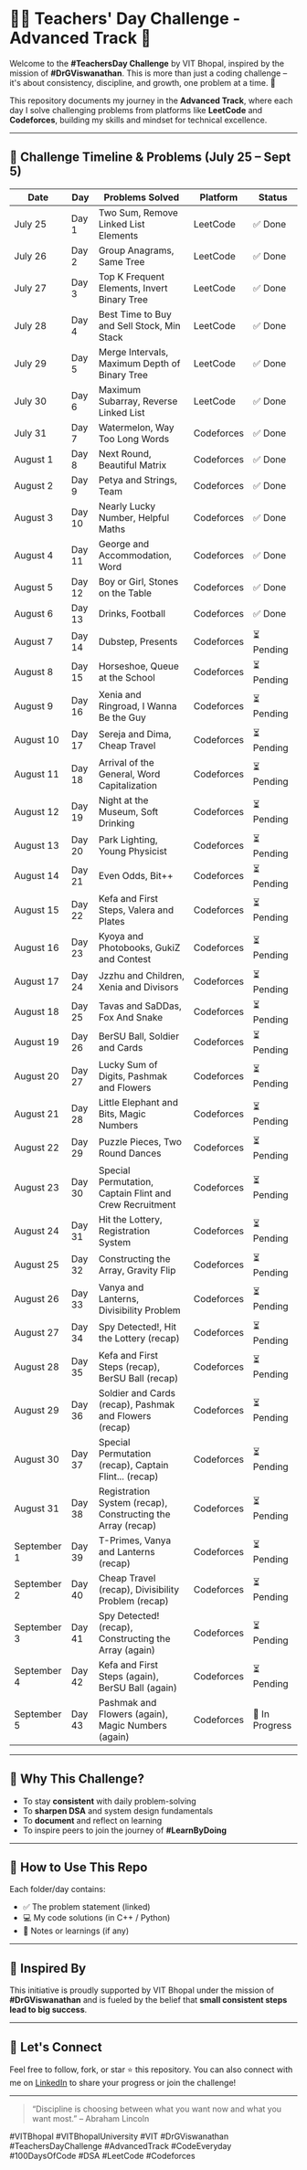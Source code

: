 # 👨‍🏫 Teachers' Day Challenge - Advanced Track 🚀

Welcome to the **#TeachersDay Challenge** by VIT Bhopal, inspired by the mission of **#DrGViswanathan**. This is more than just a coding challenge – it's about consistency, discipline, and growth, one problem at a time. 💪

This repository documents my journey in the **Advanced Track**, where each day I solve challenging problems from platforms like **LeetCode** and **Codeforces**, building my skills and mindset for technical excellence.

---

## 📅 Challenge Timeline & Problems (July 25 – Sept 5)


| Date       | Day   | Problems Solved                                                                 | Platform     | Status     |
|------------|--------|----------------------------------------------------------------------------------|--------------|-------------|
| July 25    | Day 1  | Two Sum, Remove Linked List Elements                                             | LeetCode     | ✅ Done     |
| July 26    | Day 2  | Group Anagrams, Same Tree                                                        | LeetCode     | ✅ Done     |
| July 27    | Day 3  | Top K Frequent Elements, Invert Binary Tree                                      | LeetCode     | ✅ Done     |
| July 28    | Day 4  | Best Time to Buy and Sell Stock, Min Stack                                       | LeetCode     | ✅ Done     |
| July 29    | Day 5  | Merge Intervals, Maximum Depth of Binary Tree                                    | LeetCode     | ✅ Done     |
| July 30    | Day 6  | Maximum Subarray, Reverse Linked List                                            | LeetCode     | ✅ Done     |
| July 31    | Day 7  | Watermelon, Way Too Long Words                                                   | Codeforces   | ✅ Done     |
| August 1   | Day 8  | Next Round, Beautiful Matrix                                                     | Codeforces   | ✅ Done     |
| August 2   | Day 9  | Petya and Strings, Team                                                          | Codeforces   | ✅ Done     |
| August 3   | Day 10 | Nearly Lucky Number, Helpful Maths                                               | Codeforces   | ✅ Done     |
| August 4   | Day 11 | George and Accommodation, Word                                                   | Codeforces   | ✅ Done     |
| August 5   | Day 12 | Boy or Girl, Stones on the Table                                                 | Codeforces   | ✅ Done     |
| August 6   | Day 13 | Drinks, Football                                                                 | Codeforces   | ✅ Done     |
| August 7   | Day 14 | Dubstep, Presents                                                                | Codeforces   | ⏳ Pending  |
| August 8   | Day 15 | Horseshoe, Queue at the School                                                   | Codeforces   | ⏳ Pending  |
| August 9   | Day 16 | Xenia and Ringroad, I Wanna Be the Guy                                           | Codeforces   | ⏳ Pending  |
| August 10  | Day 17 | Sereja and Dima, Cheap Travel                                                    | Codeforces   | ⏳ Pending  |
| August 11  | Day 18 | Arrival of the General, Word Capitalization                                      | Codeforces   | ⏳ Pending  |
| August 12  | Day 19 | Night at the Museum, Soft Drinking                                               | Codeforces   | ⏳ Pending  |
| August 13  | Day 20 | Park Lighting, Young Physicist                                                   | Codeforces   | ⏳ Pending  |
| August 14  | Day 21 | Even Odds, Bit++                                                                 | Codeforces   | ⏳ Pending  |
| August 15  | Day 22 | Kefa and First Steps, Valera and Plates                                          | Codeforces   | ⏳ Pending  |
| August 16  | Day 23 | Kyoya and Photobooks, GukiZ and Contest                                          | Codeforces   | ⏳ Pending  |
| August 17  | Day 24 | Jzzhu and Children, Xenia and Divisors                                           | Codeforces   | ⏳ Pending  |
| August 18  | Day 25 | Tavas and SaDDas, Fox And Snake                                                  | Codeforces   | ⏳ Pending  |
| August 19  | Day 26 | BerSU Ball, Soldier and Cards                                                    | Codeforces   | ⏳ Pending  |
| August 20  | Day 27 | Lucky Sum of Digits, Pashmak and Flowers                                         | Codeforces   | ⏳ Pending  |
| August 21  | Day 28 | Little Elephant and Bits, Magic Numbers                                          | Codeforces   | ⏳ Pending  |
| August 22  | Day 29 | Puzzle Pieces, Two Round Dances                                                  | Codeforces   | ⏳ Pending  |
| August 23  | Day 30 | Special Permutation, Captain Flint and Crew Recruitment                          | Codeforces   | ⏳ Pending  |
| August 24  | Day 31 | Hit the Lottery, Registration System                                             | Codeforces   | ⏳ Pending  |
| August 25  | Day 32 | Constructing the Array, Gravity Flip                                             | Codeforces   | ⏳ Pending  |
| August 26  | Day 33 | Vanya and Lanterns, Divisibility Problem                                         | Codeforces   | ⏳ Pending  |
| August 27  | Day 34 | Spy Detected!, Hit the Lottery (recap)                                           | Codeforces   | ⏳ Pending  |
| August 28  | Day 35 | Kefa and First Steps (recap), BerSU Ball (recap)                                 | Codeforces   | ⏳ Pending  |
| August 29  | Day 36 | Soldier and Cards (recap), Pashmak and Flowers (recap)                           | Codeforces   | ⏳ Pending  |
| August 30  | Day 37 | Special Permutation (recap), Captain Flint... (recap)                            | Codeforces   | ⏳ Pending  |
| August 31  | Day 38 | Registration System (recap), Constructing the Array (recap)                      | Codeforces   | ⏳ Pending  |
| September 1 | Day 39 | T-Primes, Vanya and Lanterns (recap)                                             | Codeforces   | ⏳ Pending  |
| September 2 | Day 40 | Cheap Travel (recap), Divisibility Problem (recap)                               | Codeforces   | ⏳ Pending  |
| September 3 | Day 41 | Spy Detected! (recap), Constructing the Array (again)                            | Codeforces   | ⏳ Pending  |
| September 4 | Day 42 | Kefa and First Steps (again), BerSU Ball (again)                                 | Codeforces   | ⏳ Pending  |
| September 5 | Day 43 | Pashmak and Flowers (again), Magic Numbers (again)                               | Codeforces   | 🔄 In Progress |
---

## 🌱 Why This Challenge?

* To stay **consistent** with daily problem-solving
* To **sharpen DSA** and system design fundamentals
* To **document** and reflect on learning
* To inspire peers to join the journey of **#LearnByDoing**

---

## 🔖 How to Use This Repo

Each folder/day contains:

* ✅ The problem statement (linked)
* 💻 My code solutions (in C++ / Python)
* 📓 Notes or learnings (if any)

---

## 🧠 Inspired By

This initiative is proudly supported by VIT Bhopal under the mission of **#DrGViswanathan** and is fueled by the belief that **small consistent steps lead to big success**.

---

## 📌 Let's Connect

Feel free to follow, fork, or star ⭐ this repository.
You can also connect with me on [LinkedIn]([https://www.linkedin.com/](https://www.linkedin.com/in/riddhi-mhadgut-3b0a21289/)) to share your progress or join the challenge!

---

> “Discipline is choosing between what you want now and what you want most.” – Abraham Lincoln

\#VITBhopal #VITBhopalUniversity #VIT #DrGViswanathan #TeachersDayChallenge #AdvancedTrack #CodeEveryday #100DaysOfCode #DSA #LeetCode #Codeforces
